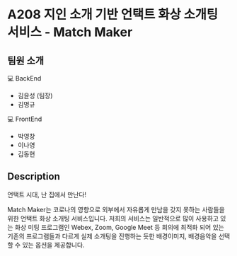 # A208 지인 소개 기반 언택트 화상 소개팅 서비스 - Match Maker

## 팀원 소개

💻 BackEnd
- 김윤성 (팀장)
- 김명규

💻 FrontEnd
- 박영창
- 이나영
- 김동현

## Description
 언택트 시대, 난 집에서 만난다!
 
 Match Maker는 코로나의 영향으로 외부에서 자유롭게 만남을 갖지 못하는 사람들을 위한 언택트 화상 소개팅 서비스입니다. 
저희의 서비스는 일반적으로 많이 사용하고 있는 화상 미팅 프로그램인 Webex, Zoom, Google Meet 등 회의에 최적화 되어 있는 기존의 프로그램들과 다르게
실제 소개팅을 진행하는 듯한 배경이미지, 배경음악을 선택할 수 있는 옵션을 제공합니다.
